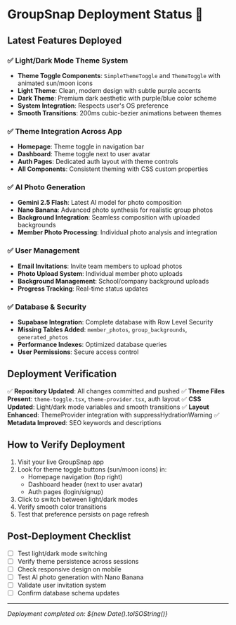 # GroupSnap Deployment Status 🚀

## Latest Features Deployed

### ✅ Light/Dark Mode Theme System
- **Theme Toggle Components**: `SimpleThemeToggle` and `ThemeToggle` with animated sun/moon icons
- **Light Theme**: Clean, modern design with subtle purple accents
- **Dark Theme**: Premium dark aesthetic with purple/blue color scheme
- **System Integration**: Respects user's OS preference
- **Smooth Transitions**: 200ms cubic-bezier animations between themes

### ✅ Theme Integration Across App
- **Homepage**: Theme toggle in navigation bar
- **Dashboard**: Theme toggle next to user avatar
- **Auth Pages**: Dedicated auth layout with theme controls
- **All Components**: Consistent theming with CSS custom properties

### ✅ AI Photo Generation
- **Gemini 2.5 Flash**: Latest AI model for photo composition
- **Nano Banana**: Advanced photo synthesis for realistic group photos
- **Background Integration**: Seamless composition with uploaded backgrounds
- **Member Photo Processing**: Individual photo analysis and integration

### ✅ User Management
- **Email Invitations**: Invite team members to upload photos
- **Photo Upload System**: Individual member photo uploads
- **Background Management**: School/company background uploads
- **Progress Tracking**: Real-time status updates

### ✅ Database & Security
- **Supabase Integration**: Complete database with Row Level Security
- **Missing Tables Added**: `member_photos`, `group_backgrounds`, `generated_photos`
- **Performance Indexes**: Optimized database queries
- **User Permissions**: Secure access control

## Deployment Verification

✅ **Repository Updated**: All changes committed and pushed
✅ **Theme Files Present**: `theme-toggle.tsx`, `theme-provider.tsx`, auth layout
✅ **CSS Updated**: Light/dark mode variables and smooth transitions
✅ **Layout Enhanced**: ThemeProvider integration with suppressHydrationWarning
✅ **Metadata Improved**: SEO keywords and descriptions

## How to Verify Deployment

1. Visit your live GroupSnap app
2. Look for theme toggle buttons (sun/moon icons) in:
   - Homepage navigation (top right)
   - Dashboard header (next to user avatar)
   - Auth pages (login/signup)
3. Click to switch between light/dark modes
4. Verify smooth color transitions
5. Test that preference persists on page refresh

## Post-Deployment Checklist

- [ ] Test light/dark mode switching
- [ ] Verify theme persistence across sessions
- [ ] Check responsive design on mobile
- [ ] Test AI photo generation with Nano Banana
- [ ] Validate user invitation system
- [ ] Confirm database schema updates

---
*Deployment completed on: ${new Date().toISOString()}*
